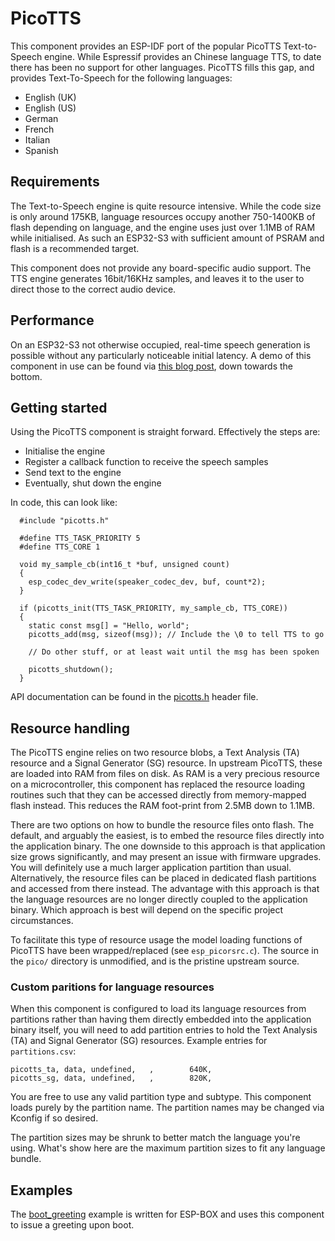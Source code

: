 # PicoTTS

This component provides an ESP-IDF port of the popular PicoTTS Text-to-Speech engine. While Espressif provides an Chinese language TTS, to date there has been no support for other languages. PicoTTS fills this gap, and provides Text-To-Speech for the following languages:

  - English (UK)
  - English (US)
  - German
  - French
  - Italian
  - Spanish

## Requirements

The Text-to-Speech engine is quite resource intensive. While the code size is only around 175KB, language resources occupy another 750-1400KB of flash depending on language, and the engine uses just over 1.1MB of RAM while initialised. As such an ESP32-S3 with sufficient amount of PSRAM and flash is a recommended target.

This component does not provide any board-specific audio support. The TTS engine generates 16bit/16KHz samples, and leaves it to the user to direct those to the correct audio device.

## Performance

On an ESP32-S3 not otherwise occupied, real-time speech generation is possible without any particularly noticeable initial latency. A demo of this component in use can be found via [this blog post](https://dius.com.au/machine-learning-on-the-edge-speech-command-recognition/), down towards the bottom.

## Getting started

Using the PicoTTS component is straight forward. Effectively the steps are:

  - Initialise the engine
  - Register a callback function to receive the speech samples
  - Send text to the engine
  - Eventually, shut down the engine

In code, this can look like:
```
  #include "picotts.h"

  #define TTS_TASK_PRIORITY 5
  #define TTS_CORE 1

  void my_sample_cb(int16_t *buf, unsigned count)
  {
    esp_codec_dev_write(speaker_codec_dev, buf, count*2);
  }

  if (picotts_init(TTS_TASK_PRIORITY, my_sample_cb, TTS_CORE))
  {
    static const msg[] = "Hello, world";
    picotts_add(msg, sizeof(msg)); // Include the \0 to tell TTS to go

    // Do other stuff, or at least wait until the msg has been spoken

    picotts_shutdown();
  }
```

API documentation can be found in the [picotts.h](include/picotts.h) header file.

## Resource handling

The PicoTTS engine relies on two resource blobs, a Text Analysis (TA) resource and a Signal Generator (SG) resource. In upstream PicoTTS, these are loaded into RAM from files on disk. As RAM is a very precious resource on a microcontroller, this component has replaced the resource loading routines such that they can be accessed directly from memory-mapped flash instead. This reduces the RAM foot-print from 2.5MB down to 1.1MB.

There are two options on how to bundle the resource files onto flash. The default, and arguably the easiest, is to embed the resource files directly into the application binary. The one downside to this approach is that application size grows significantly, and may present an issue with firmware upgrades. You will definitely use a much larger application partition than usual. Alternatively, the resource files can be placed in dedicated flash partitions and accessed from there instead. The advantage with this approach is that the language resources are no longer directly coupled to the application binary. Which approach is best will depend on the specific project circumstances.

To facilitate this type of resource usage the model loading functions of PicoTTS have been wrapped/replaced (see `esp_picorsrc.c`). The source in the `pico/` directory is unmodified, and is the pristine upstream source.

### Custom paritions for language resources

When this component is configured to load its language resources from partitions rather than having them directly embedded into the application binary itself, you will need to add partition entries to hold the Text Analysis (TA) and Signal Generator (SG) resources. Example entries for `partitions.csv`:

```
picotts_ta, data, undefined,   ,        640K,
picotts_sg, data, undefined,   ,        820K,
```

You are free to use any valid partition type and subtype. This component loads
purely by the partition name. The partition names may be changed via Kconfig if so desired.

The partition sizes may be shrunk to better match the language you're using. What's show here are the maximum partition sizes to fit any language bundle.

## Examples

The [boot\_greeting](examples/boot_greeting/README.md) example is written for ESP-BOX and uses this component to issue a greeting upon boot.
